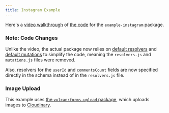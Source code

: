```yaml
---
title: Instagram Example
---
```


Here's a [video walkthrough](https://www.youtube.com/watch?v=qibyA_ReqEQ) of [the code](https://github.com/TelescopeJS/Telescope/tree/master/packages/example-instagram) for the `example-instagram` package.

### Note: Code Changes

Unlike the video, the actual package now relies on [default resolvers](/resolvers.html#Default-Resolvers) and [default mutations](/mutations.html#Default-Mutations) to simplify the code, meaning the `resolvers.js` and `mutations.js` files were removed. 

Also, resolvers for the `userId` and `commentsCount` fields are now specified directly in the schema instead of in the `resolvers.js` file.

### Image Upload

This example uses [the `vulcan:forms-upload` package](forms-upload.html), which  uploads images to [Cloudinary](http://cloudinary.com).
